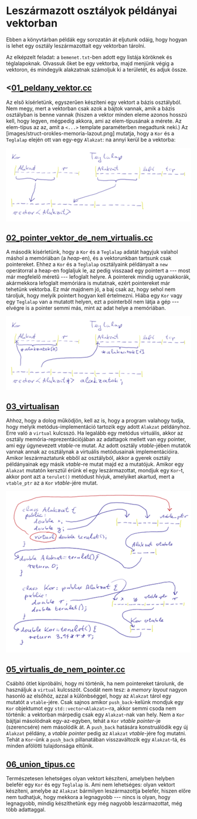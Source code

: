 # Leszármazott osztályok példányai vektorban

Ebben a könyvtárban példák egy sorozatán át eljutunk odáig, hogy hogyan
is lehet egy osztály leszármazottait egy vektorban tárolni.

Az elképzelt feladat: a `bemenet.txt`-ben adott egy listája köröknek
és téglalapoknak. Olvassuk őket be egy vektorba, majd menjünk végig a
vektoron, és mindegyik alakzatnak számoljuk ki a területét, és adjuk
össze.

## <[01_peldany_vektor.cc](./01_peldany_vektor.cc)

Az első kísérletünk, egyszerűen készíteni egy vektort a bázis osztályból.
Nem megy, mert a vektorban csak azok a bájtok vannak, amik a bázis osztályban is
benne vannak (hiszen a vektor minden eleme azonos hosszú kell, hogy legyen,
mégpedig akkora, ami az elem-típusának a mérete. Az elem-típus az az, amit a
`<...>` template paraméterben megadtunk neki.) Az
[images/struct-orokles-memoria-lazout.png] mutatja, hogy a `Kor` és a `Teglalap`
elején ott van egy-egy `Alakzat`: na annyi kerül be a vektorba:

![bázis osztály elemeinek vektora](../../images/bazis-osztaly-vektora.png)

## [02_pointer_vektor_de_nem_virtualis.cc](./02_pointer_vektor_de_nem_virtualis.cc)

A második kísérletünk, hogy a `Kor` és a `Teglalap` adatát hagyjuk valahol
máshol a memóriában (a *heap*-en), és a vektorunkban tartsunk csak pointereket.
Ehhez a `Kor` és a `Teglalap` osztályaink példányait a `new` operátorral a
heap-en foglaljuk le, az pedig visszaad egy pointert a --- most már megfelelő
méretű --- lefoglalt helyre. A pointerek mindig ugyanakkorák, akármekkora
lefoglalt memóriára is mutatnak, ezért pointereket már tehetünk vektorba. Ez már
majdnem jó, a baj csak az, hogy sehol nem tároljuk, hogy melyik pointert hogyan
kell értelmezni. Hiába egy `Kor` vagy egy `Teglalap` van a mutatott helyen, ezt
a pointerből nem látja a gép --- elvégre is a pointer semmi más, mint az adat
helye a memóriában.

![pointer vektor](../../images/pointer-vektor.png)

## [03_virtualisan](./03_virtualisan.cc)

Ahhoz, hogy a dolog működjön, kell az is, hogy a program valahogy tudja, hogy
melyik metódus-implementáció tartozik egy adott `Alakzat` példányhoz. Erre való
a `virtual` kulcsszó. Ha legalább egy metódus virtuális, akkor az osztály
memória-reprezentációjában az adattagok mellett van egy pointer, ami egy
úgynevezett *vtable*-re mutat. Az adott osztály *vtable*-jében mutatók vannak
annak az osztálynak a virtuális metódusainak implementációira. Amikor
leszármaztatunk ebből az osztályból, akkor a gyerek osztály példányainak egy
másik *vtable*-re mutat majd ez a mutatójuk. Amikor egy `Alakzat` mutatón
kersztül érünk el egy leszármazottat, mondjuk egy `Kor`-t, akkor pont azt a
`terulet()` metódust hívjuk, amelyiket akartud, mert a `vtable_ptr` az a `Kor`
*vtable*-jére mutat.

![virtual function](../../images/virtual-function.png)

## [05_virtualis_de_nem_pointer.cc](./04_virtualis_de_nem_pointer.cc)

Csábító ötlet kipróbálni, hogy mi történik, ha nem pointereket tárolunk,
de használjuk a `virtual` kulcsszót. Csodát nem tesz: a *memory layout* nagyon
hasonló az elsőhöz, azzal a különbséggel, hogy az `Alakzat` tárol egy
mutatót a `vtable`-jére. Csak sajnos amikor `push_back`-kelünk mondjuk egy
`Kor` objektumot egy `std::vector<Alakzat>`-ra, akkor semmi csoda nem történik:
a vektorban márpedig csak egy `Alakzat`-nak van hely. Nem a `Kor` bájtjai
másolódnak egy-az-egyben, tehát a `Kor` *vtable pointer*-je (szerencsére)
nem másolódik át. A `push_back` hatására konstruálódik egy új `Alakzat`
példány, a *vtable pointer* pedig az `Alakzat` *vtable*-jére
fog mutatni. Tehát a `Kor`-ünk a `push_back` pillanatában visszaváltozik
egy `Alakzat`-tá, és minden afölötti tulajdonsága eltűnik.


## [06_union_tipus.cc](./06_union_tipus.cc)

Természetesen lehetséges olyan vektort készíteni, amelyben helyben belefér
egy `Kor` és egy `Teglalap` is. Ami nem lehetséges: olyan vektort készíteni,
amelybe az `Alakzat` bármilyen leszármazottja belefér, hiszen előre nem
tudhatjuk, hogy mekkora a legnagyobb --- nincs is olyan, hogy legnagyobb,
mindig készíthetünk egy még nagyobb leszármazottat, még több adattaggal.


